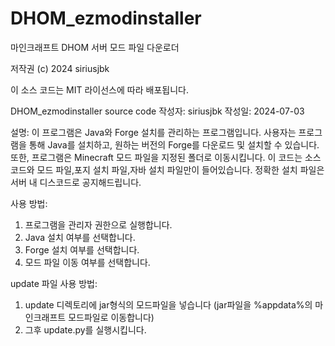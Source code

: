 # DHOM_ezmodinstaller
 마인크래프트 DHOM 서버 모드 파일 다운로더


 저작권 (c) 2024 siriusjbk
 
 이 소스 코드는 MIT 라이선스에 따라 배포됩니다.
 
 DHOM_ezmodinstaller source code
 작성자: siriusjbk
 작성일: 2024-07-03
 
 설명:
 이 프로그램은 Java와 Forge 설치를 관리하는 프로그램입니다.
 사용자는 프로그램을 통해 Java를 설치하고, 원하는 버전의 Forge를 다운로드 및 설치할 수 있습니다.
 또한, 프로그램은 Minecraft 모드 파일을 지정된 폴더로 이동시킵니다.
 이 코드는 소스 코드와 모드 파일,포지 설치 파일,자바 설치 파일만이 들어있습니다.
 정확한 설치 파일은 서버 내 디스코드로 공지해드립니다.
 
 사용 방법:
 1. 프로그램을 관리자 권한으로 실행합니다.
 2. Java 설치 여부를 선택합니다.
 3. Forge 설치 여부를 선택합니다.
 4. 모드 파일 이동 여부를 선택합니다.

update 파일 사용 방법:
1. update 디렉토리에 jar형식의 모드파일을 넣습니다 (jar파일을 %appdata%의 마인크래프트 모드파일로 이동합니다)
2. 그후 update.py를 실행시킵니다.
